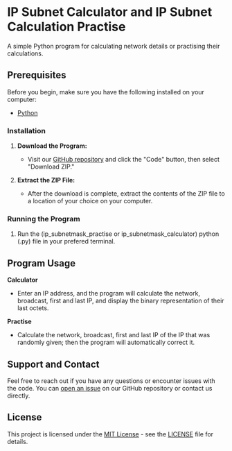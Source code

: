 # IP Subnet Calculator and IP Subnet Calculation Practise

A simple Python program for calculating network details or practising their calculations.

## Prerequisites

Before you begin, make sure you have the following installed on your computer:

- [Python](https://www.python.org)

### Installation

1. **Download the Program:**
   - Visit our [GitHub repository](https://github.com/WattoX00/Ip) and click the "Code" button, then select "Download ZIP."

2. **Extract the ZIP File:**
   - After the download is complete, extract the contents of the ZIP file to a location of your choice on your computer.

### Running the Program

1. Run the (ip_subnetmask_practise or ip_subnetmask_calculator) python (.py) file in your prefered terminal.

## Program Usage

**Calculator**

- Enter an IP address, and the program will calculate the network, broadcast, first and last IP, and display the binary representation of their last octets.

**Practise**

- Calculate the network, broadcast, first and last IP of the IP that was randomly given; then the program will automatically correct it.

## Support and Contact

Feel free to reach out if you have any questions or encounter issues with the code. You can [open an issue](https://github.com/WattoX00/Ip) on our GitHub repository or contact us directly.

## License

This project is licensed under the [MIT License](LICENSE) - see the [LICENSE](LICENSE) file for details.
